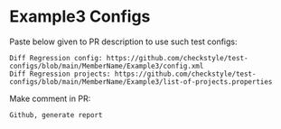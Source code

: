 # Example3 Configs
Paste below given to PR description to use such test configs:
```
Diff Regression config: https://github.com/checkstyle/test-configs/blob/main/MemberName/Example3/config.xml
Diff Regression projects: https://github.com/checkstyle/test-configs/blob/main/MemberName/Example3/list-of-projects.properties
```
Make comment in PR:
```
Github, generate report
```
